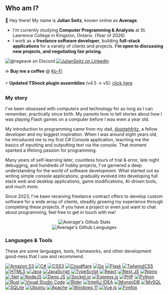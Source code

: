 ## Who am I?
👋 Hey there! My name is **Julian Seitz**, known online as **Average**. 

- I'm currently studying **Computer Programming & Analysis** at St. Lawrence College in Kingston, Ontario. (Year of 2026)
- I work as a **freelance software developer**, building **full-stack applications** for a variety of clients and projects. **I'm open to discussing new projects, and negotiating fair pricing.**

![@rageave on Discord](https://dcbadge.limes.pink/api/shield/291290203589705740)
[![JulianSeitz on LinkedIn](https://img.shields.io/badge/linkedin-%230077B5.svg?style=for-the-badge&logo=linkedin&logoColor=white)](https://www.linkedin.com/in/julianseitz/)

☕ **Buy me a coffee** @ [Ko-Fi](https://ko-fi.com/averageterraria)

⚡ **Updated TShock plugin assemblies** (v4.5 -> v5): [click here](https://github.com/RenderBr/tShock-v5-plugins)

### My story
I've been obsessed with computers and technology for as long as I can remember, practically since birth. My parents love to tell stories about how I was playing Flash games on a computer before I was even a year old.

My introduction to programming came from my dad, [@ontehfritz](https://github.com/ontehfritz), a fellow developer and my biggest inspiration. When I was around eight years old, he introduced me to my first C# Console application, teaching me the basics of inputting and outputting text via the console. That moment sparked a lifelong passion for programming.

Many years of self-learning later, countless hours of trial & error, late night debugging, and hundreds of hobby projects, I've garnered a deep understanding for the world of software development. What started out as writing simple console applications, gradually evolved into developing full stack web and desktop applications, game modifications, AI-driven tools, and much more.

Since 2023, I've been receiving freelance contract offers to develop custom software for a wide array of clients, steadily growing my experience through completing these projects. If you have a project or even just want to chat about programming, feel free to get in touch with me!

<div align="center">
  <img src="https://github-readme-stats.vercel.app/api?username=renderbr&theme=radical" alt="Average's Github Stats"><br>
  <img src="https://github-readme-stats.vercel.app/api/top-langs/?username=renderbr&theme=radical&hide=makefile" alt="Average's Github Languages">
</div>

### Languages & Tools
These are some languages, tools, frameworks, and other development good-ness that I use and recommend.

[![Amazon S3](https://img.shields.io/badge/Amazon%20S3-FF9900?style=for-the-badge&logo=amazons3&logoColor=white)](https://aws.amazon.com/s3/)
[![C#](https://img.shields.io/badge/c%23-%23239120.svg?style=for-the-badge&logo=c-sharp&logoColor=white)](https://learn.microsoft.com/en-us/dotnet/csharp/tour-of-csharp/)
[![CSS3](https://img.shields.io/badge/css3-%231572B6.svg?style=for-the-badge&logo=css3&logoColor=white)](https://developer.mozilla.org/en-US/docs/Web/CSS)
[![Cloudflare](https://img.shields.io/badge/Cloudflare-F38020?style=for-the-badge&logo=Cloudflare&logoColor=white)](https://www.cloudflare.com/en-ca/)
[![Go](https://img.shields.io/badge/go-%2300ADD8.svg?style=for-the-badge&logo=go&logoColor=white)](https://go.dev/)
[![Flask](https://img.shields.io/badge/flask-%23000.svg?style=for-the-badge&logo=flask&logoColor=white)](https://flask.palletsprojects.com/en/stable/)
[![TailwindCSS](https://img.shields.io/badge/tailwindcss-%2338B2AC.svg?style=for-the-badge&logo=tailwind-css&logoColor=white)](https://tailwindcss.com/)
[![HTML5](https://img.shields.io/badge/html5-%23E34F26.svg?style=for-the-badge&logo=html5&logoColor=white)](https://developer.mozilla.org/en-US/docs/Glossary/HTML5)
[![Java](https://img.shields.io/badge/java-%23ED8B00.svg?style=for-the-badge&logo=java&logoColor=white)](https://www.java.com/en/)
[![JavaScript](https://img.shields.io/badge/javascript-%23323330.svg?style=for-the-badge&logo=javascript&logoColor=%23F7DF1E)](https://www.javascript.com/)
[![TypeScript](https://img.shields.io/badge/typescript-%23007ACC.svg?style=for-the-badge&logo=typescript&logoColor=white)](https://www.typescriptlang.org/)
[![React](https://img.shields.io/badge/react-%2320232a.svg?style=for-the-badge&logo=react&logoColor=%2361DAFB)](https://reactjs.org/)
[![Next JS](https://img.shields.io/badge/Next-black?style=for-the-badge&logo=next.js&logoColor=white)](https://nextjs.org/)
[![Nginx](https://img.shields.io/badge/nginx-%23009639.svg?style=for-the-badge&logo=nginx&logoColor=white)](https://nginx.org/en/)
[![.Net](https://img.shields.io/badge/.NET-5C2D91?style=for-the-badge&logo=.net&logoColor=white)](https://dotnet.microsoft.com/en-us/)
[![NodeJS](https://img.shields.io/badge/node.js-6DA55F?style=for-the-badge&logo=node.js&logoColor=white)](https://nodejs.org/en)
[![Deno JS](https://img.shields.io/badge/deno%20js-000000?style=for-the-badge&logo=deno&logoColor=white)](https://deno.com/)
[![Socket.io](https://img.shields.io/badge/Socket.io-black?style=for-the-badge&logo=socket.io&badgeColor=010101)](https://socket.io)
[![Express.js](https://img.shields.io/badge/express.js-%23404d59.svg?style=for-the-badge&logo=express&logoColor=%2361DAFB)](https://expressjs.com/)
[![PHP](https://img.shields.io/badge/php-%23777BB4.svg?style=for-the-badge&logo=php&logoColor=white)](https://www.php.net/)
[![Python](https://img.shields.io/badge/python-3670A0?style=for-the-badge&logo=python&logoColor=ffdd54)](https://www.python.org/)
[![Rust](https://img.shields.io/badge/rust-%23000000.svg?style=for-the-badge&logo=rust&logoColor=white)](https://www.rust-lang.org/)
[![Visual Studio Code](https://img.shields.io/badge/Visual%20Studio%20Code-0078d7.svg?style=for-the-badge&logo=visual-studio-code&logoColor=white)](https://code.visualstudio.com/)
[![Rider](https://img.shields.io/badge/Rider-000000.svg?style=for-the-badge&logo=Rider&logoColor=white&color=black&labelColor=crimson)](https://www.jetbrains.com/rider/)
[![IntelliJ IDEA](https://img.shields.io/badge/IntelliJIDEA-000000.svg?style=for-the-badge&logo=intellij-idea&logoColor=white)](https://www.jetbrains.com/idea/)
[![MongoDB](https://img.shields.io/badge/MongoDB-%234ea94b.svg?style=for-the-badge&logo=mongodb&logoColor=white)](https://www.mongodb.com/)
[![MySQL](https://img.shields.io/badge/mysql-%2300f.svg?style=for-the-badge&logo=mysql&logoColor=white)](https://www.mysql.com/)
[![SQLite](https://img.shields.io/badge/sqlite-%2307405e.svg?style=for-the-badge&logo=sqlite&logoColor=white)](https://www.sqlite.org/index.html)
[![Ubuntu](https://img.shields.io/badge/Ubuntu-E95420?style=for-the-badge&logo=ubuntu&logoColor=white)](https://ubuntu.com/)
[![Apache](https://img.shields.io/badge/apache-%23D42029.svg?style=for-the-badge&logo=apache&logoColor=white)](https://www.apache.org/)
[![Windows 11](https://img.shields.io/badge/Windows%2011-%230079d5.svg?style=for-the-badge&logo=Windows%2011&logoColor=white)](https://www.microsoft.com/en-us/windows)
[![Vue.js](https://img.shields.io/badge/vuejs-%2335495e.svg?style=for-the-badge&logo=vuedotjs&logoColor=%234FC08D)](https://vuejs.org/)
[![Firefox](https://img.shields.io/badge/Firefox-FF7139?style=for-the-badge&logo=Firefox-Browser&logoColor=white)](https://www.mozilla.org/en-CA/firefox/)
